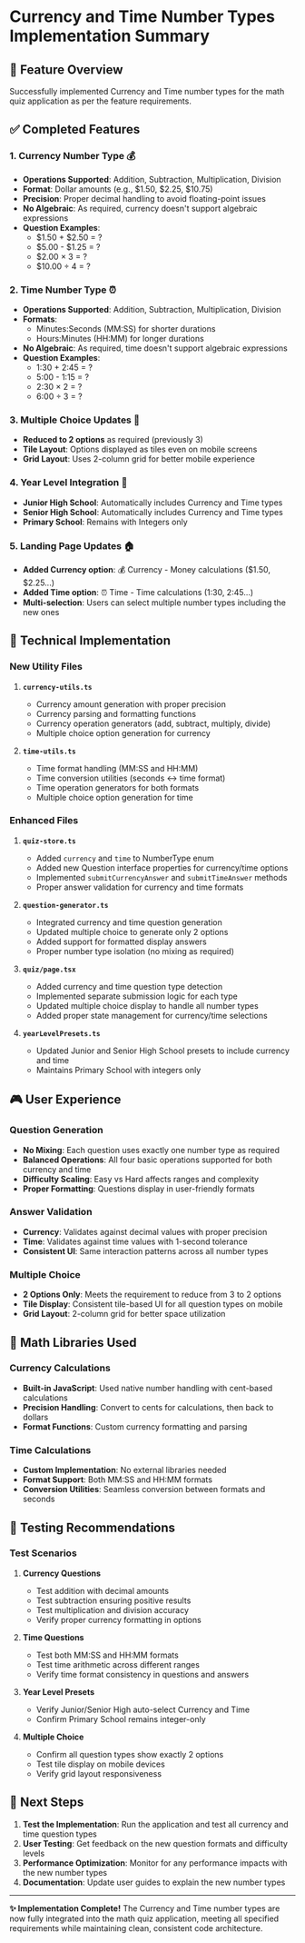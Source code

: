 # Currency and Time Number Types Implementation Summary

## 🎯 Feature Overview
Successfully implemented Currency and Time number types for the math quiz application as per the feature requirements.

## ✅ Completed Features

### 1. **Currency Number Type** 💰
- **Operations Supported**: Addition, Subtraction, Multiplication, Division
- **Format**: Dollar amounts (e.g., $1.50, $2.25, $10.75)
- **Precision**: Proper decimal handling to avoid floating-point issues
- **No Algebraic**: As required, currency doesn't support algebraic expressions
- **Question Examples**:
  - $1.50 + $2.50 = ?
  - $5.00 - $1.25 = ?
  - $2.00 × 3 = ?
  - $10.00 ÷ 4 = ?

### 2. **Time Number Type** ⏰
- **Operations Supported**: Addition, Subtraction, Multiplication, Division
- **Formats**: 
  - Minutes:Seconds (MM:SS) for shorter durations
  - Hours:Minutes (HH:MM) for longer durations
- **No Algebraic**: As required, time doesn't support algebraic expressions
- **Question Examples**:
  - 1:30 + 2:45 = ?
  - 5:00 - 1:15 = ?
  - 2:30 × 2 = ?
  - 6:00 ÷ 3 = ?

### 3. **Multiple Choice Updates** 🎯
- **Reduced to 2 options** as required (previously 3)
- **Tile Layout**: Options displayed as tiles even on mobile screens
- **Grid Layout**: Uses 2-column grid for better mobile experience

### 4. **Year Level Integration** 🎒
- **Junior High School**: Automatically includes Currency and Time types
- **Senior High School**: Automatically includes Currency and Time types
- **Primary School**: Remains with Integers only

### 5. **Landing Page Updates** 🏠
- **Added Currency option**: 💰 Currency - Money calculations ($1.50, $2.25...)
- **Added Time option**: ⏰ Time - Time calculations (1:30, 2:45...)
- **Multi-selection**: Users can select multiple number types including the new ones

## 🔧 Technical Implementation

### **New Utility Files**
1. **`currency-utils.ts`**
   - Currency amount generation with proper precision
   - Currency parsing and formatting functions
   - Currency operation generators (add, subtract, multiply, divide)
   - Multiple choice option generation for currency

2. **`time-utils.ts`**
   - Time format handling (MM:SS and HH:MM)
   - Time conversion utilities (seconds ↔ time format)
   - Time operation generators for both formats
   - Multiple choice option generation for time

### **Enhanced Files**
1. **`quiz-store.ts`**
   - Added `currency` and `time` to NumberType enum
   - Added new Question interface properties for currency/time options
   - Implemented `submitCurrencyAnswer` and `submitTimeAnswer` methods
   - Proper answer validation for currency and time formats

2. **`question-generator.ts`**
   - Integrated currency and time question generation
   - Updated multiple choice to generate only 2 options
   - Added support for formatted display answers
   - Proper number type isolation (no mixing as required)

3. **`quiz/page.tsx`**
   - Added currency and time question type detection
   - Implemented separate submission logic for each type
   - Updated multiple choice display to handle all number types
   - Added proper state management for currency/time selections

4. **`yearLevelPresets.ts`**
   - Updated Junior and Senior High School presets to include currency and time
   - Maintains Primary School with integers only

## 🎮 User Experience

### **Question Generation**
- **No Mixing**: Each question uses exactly one number type as required
- **Balanced Operations**: All four basic operations supported for both currency and time
- **Difficulty Scaling**: Easy vs Hard affects ranges and complexity
- **Proper Formatting**: Questions display in user-friendly formats

### **Answer Validation**
- **Currency**: Validates against decimal values with proper precision
- **Time**: Validates against time values with 1-second tolerance
- **Consistent UI**: Same interaction patterns across all number types

### **Multiple Choice**
- **2 Options Only**: Meets the requirement to reduce from 3 to 2 options
- **Tile Display**: Consistent tile-based UI for all question types on mobile
- **Grid Layout**: 2-column grid for better space utilization

## 🧪 Math Libraries Used

### **Currency Calculations**
- **Built-in JavaScript**: Used native number handling with cent-based calculations
- **Precision Handling**: Convert to cents for calculations, then back to dollars
- **Format Functions**: Custom currency formatting and parsing

### **Time Calculations**
- **Custom Implementation**: No external libraries needed
- **Format Support**: Both MM:SS and HH:MM formats
- **Conversion Utilities**: Seamless conversion between formats and seconds

## 🚀 Testing Recommendations

### **Test Scenarios**
1. **Currency Questions**
   - Test addition with decimal amounts
   - Test subtraction ensuring positive results
   - Test multiplication and division accuracy
   - Verify proper currency formatting in options

2. **Time Questions**
   - Test both MM:SS and HH:MM formats
   - Test time arithmetic across different ranges
   - Verify time format consistency in questions and answers

3. **Year Level Presets**
   - Verify Junior/Senior High auto-select Currency and Time
   - Confirm Primary School remains integer-only

4. **Multiple Choice**
   - Confirm all question types show exactly 2 options
   - Test tile display on mobile devices
   - Verify grid layout responsiveness

## 📝 Next Steps

1. **Test the Implementation**: Run the application and test all currency and time question types
2. **User Testing**: Get feedback on the new question formats and difficulty levels
3. **Performance Optimization**: Monitor for any performance impacts with the new number types
4. **Documentation**: Update user guides to explain the new number types

---

**✨ Implementation Complete!** 
The Currency and Time number types are now fully integrated into the math quiz application, meeting all specified requirements while maintaining clean, consistent code architecture.

